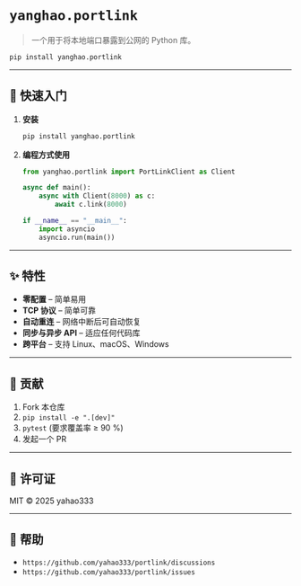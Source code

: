 # `yanghao.portlink`

> 一个用于将本地端口暴露到公网的 Python 库。

```bash
pip install yanghao.portlink
```

---

## 🚀 快速入门

1.  **安装**
    ```bash
    pip install yanghao.portlink
    ```

2.  **编程方式使用**

    ```python
    from yanghao.portlink import PortLinkClient as Client

    async def main():
        async with Client(8000) as c:
            await c.link(8000)

    if __name__ == "__main__":
        import asyncio
        asyncio.run(main())
    ```

---

## ✨ 特性

-   **零配置** – 简单易用
-   **TCP 协议** – 简单可靠
-   **自动重连** – 网络中断后可自动恢复
-   **同步与异步 API** – 适应任何代码库
-   **跨平台** – 支持 Linux、macOS、Windows

---

## 🤝 贡献

1.  Fork 本仓库
2.  `pip install -e ".[dev]"`
3.  `pytest` (要求覆盖率 ≥ 90 %)
4.  发起一个 PR

---

## 📄 许可证

MIT © 2025 yahao333

---

## 💬 帮助

-   `https://github.com/yahao333/portlink/discussions`
-   `https://github.com/yahao333/portlink/issues`